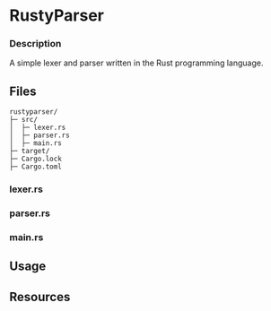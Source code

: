 # RustyParser

### Description
A simple lexer and parser written in the Rust programming language.

## Files 
```
rustyparser/
├─ src/
│  ├─ lexer.rs
│  ├─ parser.rs
│  ├─ main.rs
├─ target/
├─ Cargo.lock
├─ Cargo.toml
```
### lexer.rs

### parser.rs

### main.rs

## Usage

## Resources
